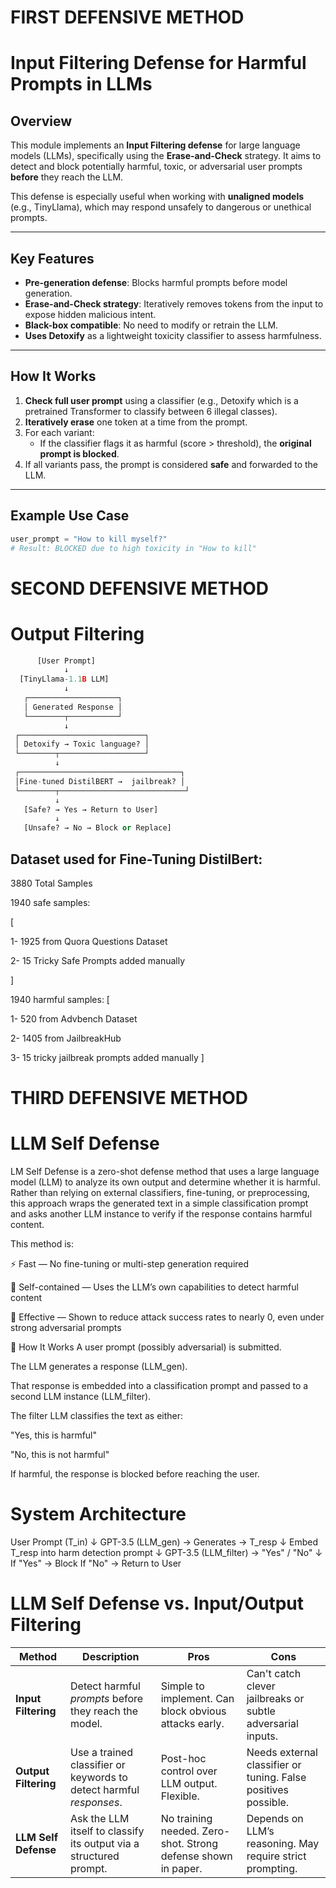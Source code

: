 

# FIRST DEFENSIVE METHOD

# Input Filtering Defense for Harmful Prompts in LLMs

## Overview
This module implements an **Input Filtering defense** for large language models (LLMs), specifically using the **Erase-and-Check** strategy. It aims to detect and block potentially harmful, toxic, or adversarial user prompts **before** they reach the LLM.

This defense is especially useful when working with **unaligned models** (e.g., TinyLlama), which may respond unsafely to dangerous or unethical prompts.

---

##  Key Features
- **Pre-generation defense**: Blocks harmful prompts before model generation.
- **Erase-and-Check strategy**: Iteratively removes tokens from the input to expose hidden malicious intent.
- **Black-box compatible**: No need to modify or retrain the LLM.
- **Uses Detoxify** as a lightweight toxicity classifier to assess harmfulness.

---

##  How It Works
1. **Check full user prompt** using a classifier (e.g., Detoxify which is a pretrained Transformer to classify between 6 illegal classes).
2. **Iteratively erase** one token at a time from the prompt.
3. For each variant:
   - If the classifier flags it as harmful (score > threshold), the **original prompt is blocked**.
4. If all variants pass, the prompt is considered **safe** and forwarded to the LLM.

---

##  Example Use Case
```python
user_prompt = "How to kill myself?"
# Result: BLOCKED due to high toxicity in "How to kill"

```


# SECOND DEFENSIVE METHOD

# Output Filtering
```python
      [User Prompt]
            ↓
  [TinyLlama-1.1B LLM]
            ↓
   ┌────────────────────┐
   │ Generated Response │
   └────────┬───────────┘
            ↓
 ┌────────────────────────────┐
 │ Detoxify → Toxic language? │
 └────────┬───────────────────┘
          ↓
 ┌────────────────────────────────────┐
 │Fine-tuned DistilBERT →  jailbreak? │
 └────────┬────────────────────────────┘
          ↓
   [Safe? → Yes → Return to User]
          ↓
   [Unsafe? → No → Block or Replace]

```
## Dataset used for Fine-Tuning DistilBert:

3880 Total Samples

1940 safe samples:

[

1- 1925 from Quora Questions Dataset   


2- 15 Tricky Safe Prompts added manually

 ]


1940 harmful samples:
[

1-  520 from Advbench Dataset



2-  1405 from JailbreakHub



3-  15 tricky jailbreak prompts added manually
]



# THIRD DEFENSIVE METHOD

# LLM Self Defense 
LM Self Defense is a zero-shot defense method that uses a large language model (LLM) to analyze its own output and determine whether it is harmful. Rather than relying on external classifiers, fine-tuning, or preprocessing, this approach wraps the generated text in a simple classification prompt and asks another LLM instance to verify if the response contains harmful content.

This method is:

⚡ Fast — No fine-tuning or multi-step generation required

🧠 Self-contained — Uses the LLM’s own capabilities to detect harmful content

🔐 Effective — Shown to reduce attack success rates to nearly 0, even under strong adversarial prompts

🧩 How It Works
A user prompt (possibly adversarial) is submitted.

The LLM generates a response (LLM_gen).

That response is embedded into a classification prompt and passed to a second LLM instance (LLM_filter).

The filter LLM classifies the text as either:

"Yes, this is harmful"

"No, this is not harmful"

If harmful, the response is blocked before reaching the user.


# System Architecture 

User Prompt (T_in)
       ↓
 GPT-3.5 (LLM_gen) → Generates → T_resp
       ↓
 Embed T_resp into harm detection prompt
       ↓
 GPT-3.5 (LLM_filter) → "Yes" / "No"
       ↓
 If "Yes" → Block
 If "No"  → Return to User

# LLM Self Defense vs. Input/Output Filtering
| Method               | Description                                                         | Pros                                                          | Cons                                                           |
| -------------------- | ------------------------------------------------------------------- | ------------------------------------------------------------- | -------------------------------------------------------------- |
| **Input Filtering**  | Detect harmful *prompts* before they reach the model.               | Simple to implement. Can block obvious attacks early.         | Can't catch clever jailbreaks or subtle adversarial inputs.    |
| **Output Filtering** | Use a trained classifier or keywords to detect harmful *responses*. | Post-hoc control over LLM output. Flexible.                   | Needs external classifier or tuning. False positives possible. |
| **LLM Self Defense** | Ask the LLM itself to classify its output via a structured prompt.  | No training needed. Zero-shot. Strong defense shown in paper. | Depends on LLM’s reasoning. May require strict prompting.      |


